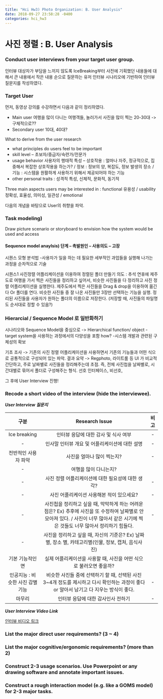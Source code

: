 ```yaml
---
title: "Hci Hw3) Photo Organization: B. User Analysis"
date: 2018-09-27 23:58:28 -0400
categories: hci_hw3
---
```


# 사진 정렬 : B. User Analysis

### Conduct user interviews from your target user group.
인터뷰 대상자가 부담을 느끼지 않도록 IceBreaking부터 사전에 기획했던 내용들에 대해서 큰 내용에서 작은 내용 순으로 질문하는 유저 인터뷰 시나리오에 기반하여 인터뷰 질문지를 작성하였다.
### Target User
먼저, 동영상 강의를 수강하면서 다음과 같이 정리하였다.

* Main user
여행을 많이 다니는 여행객들, 놀러가서 사진을 많이 찍는 20-30대 -> 구체적으로??
* Secondary user
10대, 40대? 

What to derive from the user research 
- what principles do users feel to be important
- skill level – 초보자/중급자/숙련가/전문가 
- usage behavior 사용자의 행태적 특성 – 상호작용 : 얼마나 자주, 정규적으로, 집중해서 복잡한 상호작용을 하는가? / 정보 : 정보의 양, 복잡도, 정보 발생의 장소 / 기능 : 시스템을 원활하게 사용하기 위해서 제공되어야 하는 기능
- other personal traits : 성격적 특성, 신체적, 문화적, 동기적

Three main aspects users may be interested in : functional 유용성 / usability 정확성, 효율성, 의미성, 일관성 / emotional

다음의 개념을 바탕으로 User의 취향을 파악.

### Task modeling)
Draw picture scenario or storyboard to envision how the system would be used and access
#### Sequence model anaylsis) 단계 – 촉발원인 – 사용의도 – 고장
시퀀스 모형 분석법
-사용자가 일을 하는 데 필요한 세부적인 과업들을 실행해 나가는 과정을 순차적으로 기술

시퀀스1
사진정렬 어플리케이션을 이용하여 정렬된 폴더 만들기
의도 : 추석 연휴에 제주도로 여행을 가서 찍은 사진들을 정리하고 싶어서, 비슷한 사진들을 다 정리하고 
사진 정렬 어플리케이션을 실행한다.
제주도에서 찍은 사진들을 Drag & drop을 이용하여 옮긴다 
Or
폴더를 연다. 
비슷한 사진들 중 잘 나온 사진들만 3장만 선택하는 기능을 실행. 
정리된 사진들을 사용자가 원하는 폴더의 이름으로 저장한다.
(저장할 때, 사진들의 파일명도 순서대로 정할 수 있음?)

### Hierarcial / Sequence Model 로 일반화하기
시나리오와 Sequence Model을 중심으로 -> Hierarchical function/ object
-target system을 사용하는 과정에서의 다양성을 포함 how? 
-시스템 개발과 관련된 구체성의 확보

기초 조사 -> 기존의 사진 정렬 어플리케이션을 사용하면서 기존의 기능들과 어떤 식으로 공통적으로 구성되어 있는 파악. 
결과 요약 ->
Regphoto, 라이트룸 등 
UI 가 비교적 간단하고, 주로 날짜별로 사진들을 정리해주는데 초점.
즉, 전체 사진첩을 날짜별로, 시간대별로 묶어서 폴더로 구성해주는 형식.
선호 인터페이스,
비선호,

그 후에 
User Interview 진행!

### Recode a short video of the interview (hide the interviewee). 
***User Interview 질문지***

| 구분 | Research Issue | 비고 |
| :-------: | :----------------------------------------------------: | :----------------------------: |
| Ice breaking | 인터뷰 응답에 대한 감사 및 식사 여부 | - |
| - | 인사말 인터뷰 개요 및 어플리케이션에 대한 설명 | - |
|전반적인 사용자 파악 | 사진을 얼마나 많이 찍는지? | -  |
| - | 여행을 많이 다니는지? |  |
| - | 사진 정렬 어플리케이션에 대한 필요성에 대한 생각? | - |
| - | 사진 어플리케이션 사용해본 적이 있으세요? | -  |
| -  | 사진첩을 정리하고 싶을 때, 막막하게 하는 어려운 점은? Ex) 추후에 사진을 또 수정하여 날짜별로 안 모아져 있다. / 사진이 너무 많아서 같은 시기에 찍은 것들도 너무 많아서 정리하기 힘들다. | - |
|  - | 사진을 정리하고 싶을 때, 자신의 기준은? Ex) 날짜 별, 장소 별, 카테고리별(인물, 정보, 캡쳐, 음식사진) |  |
|기본 기능적인 면| 실제 어플리케이션을 사용할 때, 사진을 어떤 식으로 불러오면 좋을까?  |  |
| 인공지능 : 비슷한 사진 감별 기능 | 비슷한 사진들 중에 선택하기 할 때, 선택된 사진 3~4개 정도를 제시하고 다시 확인하는 과정이 좋다 or 알아서 남기고 다 지우는 방식이 좋다. |-  |
| 마무리 | 인터뷰 응답에 대한 감사인사 전하기  | - |

***User Interview Video Link***

[인터뷰 비디오 링크](https://drive.google.com/open?id=17Mwd_868ZNr-bm2PkNLPNDUu23JdY8C4 "인터뷰 비디오 링크")


### List the major direct user requirements? (3 ~ 4) 
### List the major cognitive/ergonomic requirements? (more than 2) 
### Construct 2-3 usage scenarios. Use Powerpoint or any drawing software and annotate important issues. 
### Construct a rough interaction model (e.g. like a GOMS model) for 2-3 major tasks.  

